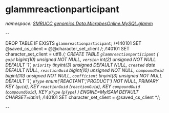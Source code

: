 ﻿# glammreactionparticipant
_namespace: [SMRUCC.genomics.Data.MicrobesOnline.MySQL.glamm](./index.md)_

--
 
 DROP TABLE IF EXISTS `glammreactionparticipant`;
 /*!40101 SET @saved_cs_client = @@character_set_client */;
 /*!40101 SET character_set_client = utf8 */;
 CREATE TABLE `glammreactionparticipant` (
 `guid` bigint(10) unsigned NOT NULL,
 `version` int(2) unsigned NOT NULL DEFAULT '1',
 `priority` tinyint(3) unsigned DEFAULT NULL,
 `created` date DEFAULT NULL,
 `reactionGuid` bigint(10) unsigned NOT NULL,
 `compoundGuid` bigint(10) unsigned NOT NULL,
 `coefficient` tinyint(3) unsigned NOT NULL DEFAULT '1',
 `pType` enum('REACTANT','PRODUCT') NOT NULL,
 PRIMARY KEY (`guid`),
 KEY `reactionGuid` (`reactionGuid`),
 KEY `compoundGuid` (`compoundGuid`),
 KEY `pType` (`pType`)
 ) ENGINE=MyISAM DEFAULT CHARSET=latin1;
 /*!40101 SET character_set_client = @saved_cs_client */;
 
 --




